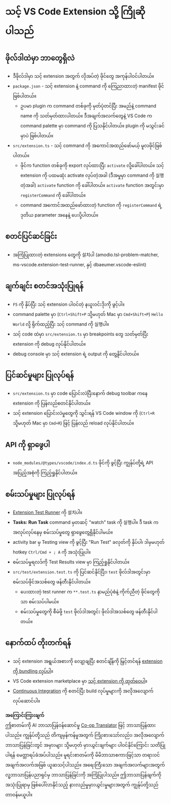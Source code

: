 <!--
CO_OP_TRANSLATOR_METADATA:
{
  "original_hash": "62b2632720dd39ef391d6b60b9b4bfb8",
  "translation_date": "2025-07-09T20:09:09+00:00",
  "source_file": "code/09.UpdateSamples/Aug/vscode/phiext/vsc-extension-quickstart.md",
  "language_code": "my"
}
-->
# သင့် VS Code Extension သို့ ကြိုဆိုပါသည်

## ဖိုလ်ဒါထဲမှာ ဘာတွေရှိလဲ

* ဒီဖိုလ်ဒါမှာ သင့် extension အတွက် လိုအပ်တဲ့ ဖိုင်တွေ အကုန်ပါဝင်ပါတယ်။
* `package.json` - သင့် extension နဲ့ command ကို ကြေညာထားတဲ့ manifest ဖိုင်ဖြစ်ပါတယ်။
  * ဥပမာ plugin က command တစ်ခုကို မှတ်ပုံတင်ပြီး အမည်နဲ့ command name ကို သတ်မှတ်ထားပါတယ်။ ဒီအချက်အလက်တွေနဲ့ VS Code က command palette မှာ command ကို ပြသနိုင်ပါတယ်။ plugin ကို မသွင်းခင်မှာပဲ ဖြစ်ပါတယ်။
* `src/extension.ts` - သင့် command ကို အကောင်အထည်ဖော်မယ့် မူလဖိုင်ဖြစ်ပါတယ်။
  * ဖိုင်က function တစ်ခုကို export လုပ်ထားပြီး `activate` လို့ခေါ်ပါတယ်။ သင့် extension ကို ပထမဆုံး activate လုပ်တဲ့အခါ (ဒီအမှုမှာ command ကို 실행တဲ့အခါ) `activate` function ကို ခေါ်ပါတယ်။ `activate` function အတွင်းမှာ `registerCommand` ကို ခေါ်ပါတယ်။
  * command အကောင်အထည်ဖော်ထားတဲ့ function ကို `registerCommand` ရဲ့ ဒုတိယ parameter အနေနဲ့ ပေးပို့ပါတယ်။

## စတင်ပြင်ဆင်ခြင်း

* အကြံပြုထားတဲ့ extensions တွေကို 설치ပါ (amodio.tsl-problem-matcher, ms-vscode.extension-test-runner, နှင့် dbaeumer.vscode-eslint)

## ချက်ချင်း စတင်အသုံးပြုရန်

* `F5` ကို နှိပ်ပြီး သင့် extension ပါဝင်တဲ့ နယူးဝင်းဒိုးကို ဖွင့်ပါ။
* command palette မှာ (`Ctrl+Shift+P` သို့မဟုတ် Mac မှာ `Cmd+Shift+P`) `Hello World` လို့ ရိုက်ထည့်ပြီး သင့် command ကို 실행ပါ။
* သင့် code ထဲမှာ `src/extension.ts` မှာ breakpoints တွေ သတ်မှတ်ပြီး extension ကို debug လုပ်နိုင်ပါတယ်။
* debug console မှာ သင့် extension ရဲ့ output ကို တွေ့နိုင်ပါတယ်။

## ပြင်ဆင်မှုများ ပြုလုပ်ရန်

* `src/extension.ts` မှာ code ပြောင်းလဲပြီးနောက် debug toolbar ကနေ extension ကို ပြန်လည်စတင်နိုင်ပါတယ်။
* သင့် extension ပြောင်းလဲမှုတွေကို သွင်းရန် VS Code window ကို (`Ctrl+R` သို့မဟုတ် Mac မှာ `Cmd+R`) ဖြင့် ပြန်လည် reload လုပ်နိုင်ပါတယ်။

## API ကို ရှာဖွေပါ

* `node_modules/@types/vscode/index.d.ts` ဖိုင်ကို ဖွင့်ပြီး ကျွန်ုပ်တို့ရဲ့ API အပြည့်အစုံကို ကြည့်ရှုနိုင်ပါတယ်။

## စမ်းသပ်မှုများ ပြုလုပ်ရန်

* [Extension Test Runner](https://marketplace.visualstudio.com/items?itemName=ms-vscode.extension-test-runner) ကို 설치ပါ။
* **Tasks: Run Task** command မှတဆင့် "watch" task ကို 실행ပါ။ ဒီ task က အလုပ်လုပ်နေမှ စမ်းသပ်မှုတွေ ရှာဖွေတွေ့ရှိနိုင်ပါမယ်။
* activity bar မှ Testing view ကို ဖွင့်ပြီး "Run Test" ခလုတ်ကို နှိပ်ပါ၊ ဒါမှမဟုတ် hotkey `Ctrl/Cmd + ; A` ကို အသုံးပြုပါ။
* စမ်းသပ်မှုရလဒ်ကို Test Results view မှာ ကြည့်ရှုနိုင်ပါတယ်။
* `src/test/extension.test.ts` ကို ပြင်ဆင်နိုင်ပြီး၊ `test` ဖိုလ်ဒါအတွင်းမှာ စမ်းသပ်ဖိုင်အသစ်တွေ ဖန်တီးနိုင်ပါတယ်။
  * ပေးထားတဲ့ test runner က `**.test.ts` နာမည်ပုံစံနဲ့ ကိုက်ညီတဲ့ ဖိုင်တွေကိုသာ စမ်းသပ်ပါမယ်။
  * စမ်းသပ်မှုတွေကို စီမံဖို့ `test` ဖိုလ်ဒါအတွင်း ဖိုလ်ဒါအသစ်တွေ ဖန်တီးနိုင်ပါတယ်။

## နောက်ထပ် တိုးတက်ရန်

* သင့် extension အရွယ်အစားကို လျော့ချပြီး စတင်ချိန်ကို မြှင့်တင်ရန် [extension ကို bundling လုပ်ပါ](https://code.visualstudio.com/api/working-with-extensions/bundling-extension)။
* VS Code extension marketplace မှာ [သင့် extension ကို ထုတ်ဝေပါ](https://code.visualstudio.com/api/working-with-extensions/publishing-extension)။
* [Continuous Integration](https://code.visualstudio.com/api/working-with-extensions/continuous-integration) ကို စတင်ပြီး build လုပ်မှုများကို အလိုအလျောက်လုပ်ဆောင်ပါ။

**အကြောင်းကြားချက်**  
ဤစာတမ်းကို AI ဘာသာပြန်ဝန်ဆောင်မှု [Co-op Translator](https://github.com/Azure/co-op-translator) ဖြင့် ဘာသာပြန်ထားပါသည်။ ကျွန်ုပ်တို့သည် တိကျမှန်ကန်မှုအတွက် ကြိုးစားသော်လည်း၊ အလိုအလျောက် ဘာသာပြန်ခြင်းတွင် အမှားများ သို့မဟုတ် မှားယွင်းချက်များ ပါဝင်နိုင်ကြောင်း သတိပြုပါရန် မေတ္တာရပ်ခံအပ်ပါသည်။ မူရင်းစာတမ်းကို မိမိဘာသာစကားဖြင့်သာ တရားဝင်အချက်အလက်အဖြစ် ယူဆသင့်ပါသည်။ အရေးကြီးသော အချက်အလက်များအတွက် လူ့ဘာသာပြန်ပညာရှင်မှ ဘာသာပြန်ခြင်းကို အကြံပြုပါသည်။ ဤဘာသာပြန်ချက်ကို အသုံးပြုရာမှ ဖြစ်ပေါ်လာနိုင်သည့် နားလည်မှုမှားယွင်းမှုများအတွက် ကျွန်ုပ်တို့သည် တာဝန်မယူပါ။